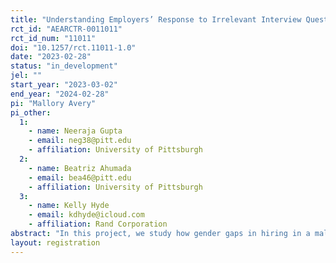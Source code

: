 ```yaml
---
title: "Understanding Employers’ Response to Irrelevant Interview Questions by Worker Gender "
rct_id: "AEARCTR-0011011"
rct_id_num: "11011"
doi: "10.1257/rct.11011-1.0"
date: "2023-02-28"
status: "in_development"
jel: ""
start_year: "2023-03-02"
end_year: "2024-02-28"
pi: "Mallory Avery"
pi_other:
  1:
    - name: Neeraja Gupta
    - email: neg38@pitt.edu
    - affiliation: University of Pittsburgh
  2:
    - name: Beatriz Ahumada
    - email: bea46@pitt.edu
    - affiliation: University of Pittsburgh
  3:
    - name: Kelly Hyde
    - email: kdhyde@icloud.com
    - affiliation: Rand Corporation
abstract: "In this project, we study how gender gaps in hiring in a male-type environment vary depending on the use of “irrelevant” or “silly” interview questions, questions that are used in real-world interviews as ice-breakers or to get a general sense of an applicant’s personality, rather than being related to job-related skills or characteristics. "
layout: registration
---
```


